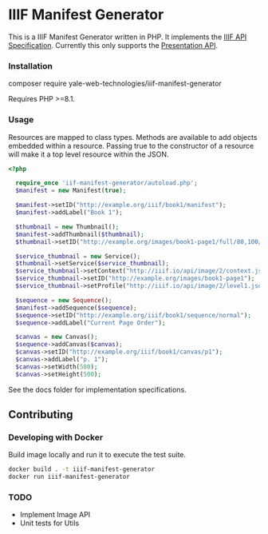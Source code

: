 # IIIF Manifest Generator #

This is a IIIF Manifest Generator written in PHP.  It implements the [IIIF API Specification](http://iiif.io/api). Currently this only supports the [Presentation API](http://iiif.io/api/presentation/2.1/).

### Installation ###
composer require yale-web-technologies/iiif-manifest-generator

Requires PHP >=8.1.

### Usage ###
Resources are mapped to class types.  Methods are available to add objects embedded within a resource. Passing true to the constructor of a resource will make it a top level resource within the JSON.
```PHP
<?php

  require_once 'iif-manifest-generator/autoload.php';
  $manifest = new Manifest(true);

  $manifest->setID("http://example.org/iiif/book1/manifest");
  $manifest->addLabel("Book 1");

  $thumbnail = new Thumbnail();
  $manifest->addThumbnail($thumbnail);
  $thumbnail->setID("http://example.org/images/book1-page1/full/80,100/0/default.jpg");

  $service_thumbnail = new Service();
  $thumbnail->setService($service_thumbnail);
  $service_thumbnail->setContext("http://iiif.io/api/image/2/context.json");
  $service_thumbnail->setID("http://example.org/images/book1-page1");
  $service_thumbnail->setProfile("http://iiif.io/api/image/2/level1.json");

  $sequence = new Sequence();
  $manifest->addSequence($sequence);
  $sequence->setID("http://example.org/iiif/book1/sequence/normal");
  $sequence->addLabel("Current Page Order");

  $canvas = new Canvas();
  $sequence->addCanvas($canvas);
  $canvas->setID("http://example.org/iiif/book1/canvas/p1");
  $canvas->addLabel("p. 1");
  $canvas->setWidth(500);
  $canvas->setHeight(500);
```
See the docs folder for implementation specifications.

## Contributing ##
### Developing with Docker ###
Build image locally and run it to execute the test suite.

```sh
docker build . -t iiif-manifest-generator
docker run iiif-manifest-generator
```

### TODO ###
  - Implement Image API
  - Unit tests for Utils
